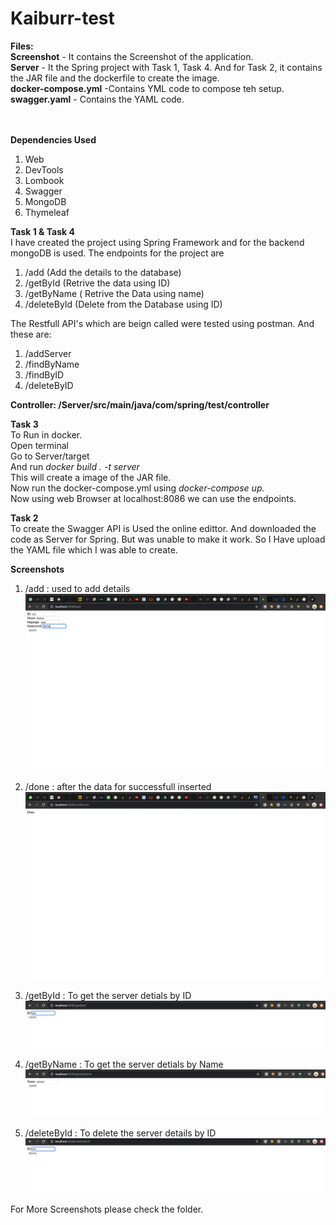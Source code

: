 # Kaiburr-test

<b>Files:</b><br/>
<b>Screenshot</b> - It contains the Screenshot of the application.<br/>
<b>Server</b> - It the Spring project with Task 1, Task 4. And for Task 2, it contains the JAR file and the dockerfile to create the image.<br/>
<b>docker-compose.yml</b> -Contains YML code to compose teh setup. <br/>
<b>swagger.yaml</b> - Contains the YAML code.<br/>
<br/><br/>

<b>Dependencies Used</b><br/>
1. Web<br/>
2. DevTools<br/>
3. Lombook<br/>
4. Swagger<br/>
5. MongoDB<br/>
6. Thymeleaf<br/>

<b>Task 1 & Task 4</b><br>
I have created the project using Spring Framework and for the backend mongoDB is used. The endpoints for the project are <br/>
1. /add (Add the details to the database) <br/>
2. /getById (Retrive the data using ID) <br/>
3. /getByName ( Retrive the Data using name) <br/>
4. /deleteById (Delete from the Database using ID) <br/>

The Restfull API's which are beign called were tested using postman. And these are:<br/>
1. /addServer <br/>
2. /findByName <br/>
3. /findByID <br/>
4. /deleteByID <br/>

<b>Controller: /Server/src/main/java/com/spring/test/controller</b><br/>

<b> Task 3 </b></br>
To Run in docker.</br>
Open terminal</br>
Go to Server/target </br>
And run <i>docker build . -t server </i> </br>
This will create a image of the JAR file. </br>
Now run the docker-compose.yml using <i> docker-compose up. </i> </br>
Now using web Browser at localhost:8086 we can use the endpoints.</br>

<b> Task 2 </b></br>
To create the Swagger API is Used the online edittor. And downloaded the code as Server for Spring. But was unable to make it work. So I Have upload the YAML file which I was able to create. </br>

<b>Screenshots</b><br>

1. /add : used to add details<br/>
<img src="Screenshots/Docker/1)%20Add%20the%20data.png"> <br/>

2. /done : after the data for successfull inserted <br/>
<img src="Screenshots/Docker/2)%20Confirmation%20of%20data.png"> <br/>

3. /getById : To get the server detials by ID <br/>
<img src="Screenshots/Docker/3)%20Find%20by%20id.png"> <br/>

4. /getByName : To get the server detials by Name <br/>
<img src="Screenshots/Docker/5)%20Find%20by%20name.png"> <br/>

5. /deleteById : To delete the server details by ID <br/>
<img src="Screenshots/Docker/7)%20Delete%20by%20id.png"> <br/>

For More Screenshots please check the folder. <br/>

